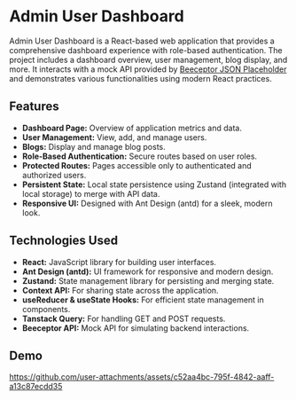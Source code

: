 # Admin User Dashboard

Admin User Dashboard is a React-based web application that provides a comprehensive dashboard experience with role-based authentication. The project includes a dashboard overview, user management, blog display, and more. It interacts with a mock API provided by [Beeceptor JSON Placeholder](https://app.beeceptor.com/mock-server/json-placeholder) and demonstrates various functionalities using modern React practices.

## Features

- **Dashboard Page:** Overview of application metrics and data.
- **User Management:** View, add, and manage users.
- **Blogs:** Display and manage blog posts.
- **Role-Based Authentication:** Secure routes based on user roles.
- **Protected Routes:** Pages accessible only to authenticated and authorized users.
- **Persistent State:** Local state persistence using Zustand (integrated with local storage) to merge with API data.
- **Responsive UI:** Designed with Ant Design (antd) for a sleek, modern look.

## Technologies Used

- **React:** JavaScript library for building user interfaces.
- **Ant Design (antd):** UI framework for responsive and modern design.
- **Zustand:** State management library for persisting and merging state.
- **Context API:** For sharing state across the application.
- **useReducer & useState Hooks:** For efficient state management in components.
- **Tanstack Query:** For handling GET and POST requests.
- **Beeceptor API:** Mock API for simulating backend interactions.

## Demo
https://github.com/user-attachments/assets/c52aa4bc-795f-4842-aaff-a13c87ecdd35

